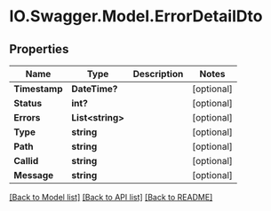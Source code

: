 # IO.Swagger.Model.ErrorDetailDto
## Properties

Name | Type | Description | Notes
------------ | ------------- | ------------- | -------------
**Timestamp** | **DateTime?** |  | [optional] 
**Status** | **int?** |  | [optional] 
**Errors** | **List&lt;string&gt;** |  | [optional] 
**Type** | **string** |  | [optional] 
**Path** | **string** |  | [optional] 
**Callid** | **string** |  | [optional] 
**Message** | **string** |  | [optional] 

[[Back to Model list]](../README.md#documentation-for-models) [[Back to API list]](../README.md#documentation-for-api-endpoints) [[Back to README]](../README.md)

